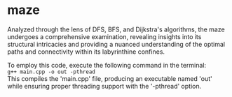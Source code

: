 # maze
Analyzed through the lens of DFS, BFS, and Dijkstra's algorithms, the maze undergoes a comprehensive examination, revealing insights into its structural intricacies and providing a nuanced understanding of the optimal paths and connectivity within its labyrinthine confines.


To employ this code, execute the following command in the terminal:  
`g++ main.cpp -o out -pthread`  
This compiles the 'main.cpp' file, producing an executable named 'out' while ensuring proper threading support with the '-pthread' option.
